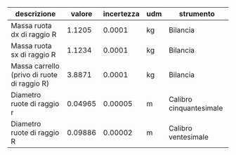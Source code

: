 | descrizione                            | valore  | incertezza | udm | strumento               |
|----------------------------------------|---------|------------|-----|-------------------------|
| Massa ruota dx di raggio R              | 1.1205  | 0.0001     | kg  | Bilancia                |
| Massa ruota sx di raggio R              | 1.1234  | 0.0001     | kg  | Bilancia                |
| Massa carrello (privo di ruote di raggio R) | 3.8871  | 0.0001     | kg  | Bilancia                |
| Diametro ruote di raggio r                 | 0.04965 | 0.00005    | m   | Calibro cinquantesimale |
| Diametro ruote di raggio R                  | 0.09886 | 0.00002    | m   | Calibro ventesimale     |